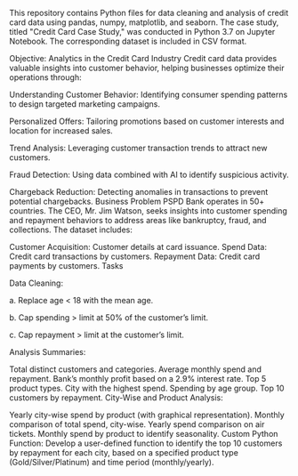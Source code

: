 This repository contains Python files for data cleaning and analysis of credit card data using pandas, numpy, matplotlib, and seaborn. The case study, titled "Credit Card Case Study," was conducted in Python 3.7 on Jupyter Notebook. The corresponding dataset is included in CSV format.

Objective: Analytics in the Credit Card Industry
Credit card data provides valuable insights into customer behavior, helping businesses optimize their operations through:

Understanding Customer Behavior: Identifying consumer spending patterns to design targeted marketing campaigns.

Personalized Offers: Tailoring promotions based on customer interests and location for increased sales.

Trend Analysis: Leveraging customer transaction trends to attract new customers.

Fraud Detection: Using data combined with AI to identify suspicious activity.

Chargeback Reduction: Detecting anomalies in transactions to prevent potential chargebacks.
Business Problem
PSPD Bank operates in 50+ countries. The CEO, Mr. Jim Watson, seeks insights into customer spending and repayment behaviors to address areas like bankruptcy, fraud, and collections.
The dataset includes:

Customer Acquisition: Customer details at card issuance.
Spend Data: Credit card transactions by customers.
Repayment Data: Credit card payments by customers.
Tasks

Data Cleaning:

a. Replace age < 18 with the mean age.

b. Cap spending > limit at 50% of the customer’s limit.

c. Cap repayment > limit at the customer’s limit.

Analysis Summaries:

Total distinct customers and categories.
Average monthly spend and repayment.
Bank’s monthly profit based on a 2.9% interest rate.
Top 5 product types.
City with the highest spend.
Spending by age group.
Top 10 customers by repayment.
City-Wise and Product Analysis:

Yearly city-wise spend by product (with graphical representation).
Monthly comparison of total spend, city-wise.
Yearly spend comparison on air tickets.
Monthly spend by product to identify seasonality.
Custom Python Function:
Develop a user-defined function to identify the top 10 customers by repayment for each city, based on a specified product type (Gold/Silver/Platinum) and time period (monthly/yearly).
